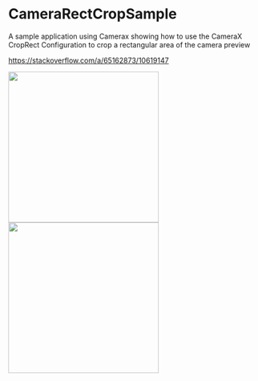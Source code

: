 # CameraRectCropSample

A sample application using Camerax showing how to use the CameraX CropRect Configuration to crop a rectangular area of the camera preview

https://stackoverflow.com/a/65162873/10619147


<img src="https://user-images.githubusercontent.com/45299298/103443706-266b3c00-4c62-11eb-87f8-6c07a8caed8e.jpg" width="300" />

<img src="https://user-images.githubusercontent.com/45299298/103443732-603c4280-4c62-11eb-9134-71056f89f6eb.jpg" width="300" />




